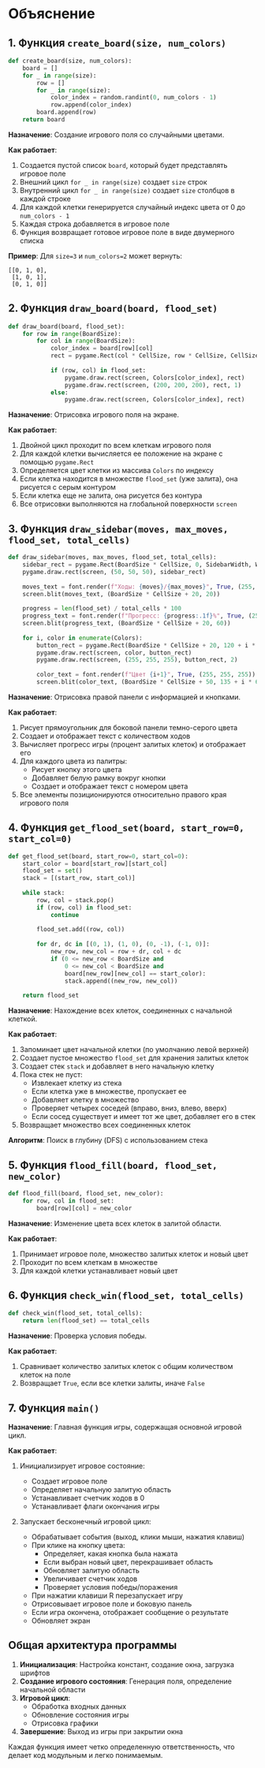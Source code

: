 # Объяснение

## 1. Функция `create_board(size, num_colors)`

```python
def create_board(size, num_colors):
    board = []
    for _ in range(size):
        row = []
        for _ in range(size):
            color_index = random.randint(0, num_colors - 1)
            row.append(color_index)
        board.append(row)
    return board
```

**Назначение**: Создание игрового поля со случайными цветами.

**Как работает**:
1. Создается пустой список `board`, который будет представлять игровое поле
2. Внешний цикл `for _ in range(size)` создает `size` строк
3. Внутренний цикл `for _ in range(size)` создает `size` столбцов в каждой строке
4. Для каждой клетки генерируется случайный индекс цвета от 0 до `num_colors - 1`
5. Каждая строка добавляется в игровое поле
6. Функция возвращает готовое игровое поле в виде двумерного списка

**Пример**: Для `size=3` и `num_colors=2` может вернуть:
```
[[0, 1, 0],
 [1, 0, 1],
 [0, 1, 0]]
```

## 2. Функция `draw_board(board, flood_set)`

```python
def draw_board(board, flood_set):
    for row in range(BoardSize):
        for col in range(BoardSize):
            color_index = board[row][col]
            rect = pygame.Rect(col * CellSize, row * CellSize, CellSize, CellSize)
            
            if (row, col) in flood_set:
                pygame.draw.rect(screen, Colors[color_index], rect)
                pygame.draw.rect(screen, (200, 200, 200), rect, 1)
            else:
                pygame.draw.rect(screen, Colors[color_index], rect)
```

**Назначение**: Отрисовка игрового поля на экране.

**Как работает**:
1. Двойной цикл проходит по всем клеткам игрового поля
2. Для каждой клетки вычисляется ее положение на экране с помощью `pygame.Rect`
3. Определяется цвет клетки из массива `Colors` по индексу
4. Если клетка находится в множестве `flood_set` (уже залита), она рисуется с серым контуром
5. Если клетка еще не залита, она рисуется без контура
6. Все отрисовки выполняются на глобальной поверхности `screen`

## 3. Функция `draw_sidebar(moves, max_moves, flood_set, total_cells)`

```python
def draw_sidebar(moves, max_moves, flood_set, total_cells): 
    sidebar_rect = pygame.Rect(BoardSize * CellSize, 0, SidebarWidth, WindowHeight)
    pygame.draw.rect(screen, (50, 50, 50), sidebar_rect)
    
    moves_text = font.render(f"Ходы: {moves}/{max_moves}", True, (255, 255, 255))
    screen.blit(moves_text, (BoardSize * CellSize + 20, 20))
    
    progress = len(flood_set) / total_cells * 100
    progress_text = font.render(f"Прогресс: {progress:.1f}%", True, (255, 255, 255))
    screen.blit(progress_text, (BoardSize * CellSize + 20, 60))
    
    for i, color in enumerate(Colors):
        button_rect = pygame.Rect(BoardSize * CellSize + 20, 120 + i * 60, 110, 50)
        pygame.draw.rect(screen, color, button_rect)
        pygame.draw.rect(screen, (255, 255, 255), button_rect, 2)
        
        color_text = font.render(f"Цвет {i+1}", True, (255, 255, 255))
        screen.blit(color_text, (BoardSize * CellSize + 50, 135 + i * 60))
```

**Назначение**: Отрисовка правой панели с информацией и кнопками.

**Как работает**:
1. Рисует прямоугольник для боковой панели темно-серого цвета
2. Создает и отображает текст с количеством ходов
3. Вычисляет прогресс игры (процент залитых клеток) и отображает его
4. Для каждого цвета из палитры:
   - Рисует кнопку этого цвета
   - Добавляет белую рамку вокруг кнопки
   - Создает и отображает текст с номером цвета
5. Все элементы позиционируются относительно правого края игрового поля

## 4. Функция `get_flood_set(board, start_row=0, start_col=0)`

```python
def get_flood_set(board, start_row=0, start_col=0):
    start_color = board[start_row][start_col]
    flood_set = set()
    stack = [(start_row, start_col)]
    
    while stack:
        row, col = stack.pop()
        if (row, col) in flood_set:
            continue
            
        flood_set.add((row, col))
        
        for dr, dc in [(0, 1), (1, 0), (0, -1), (-1, 0)]:
            new_row, new_col = row + dr, col + dc
            if (0 <= new_row < BoardSize and 
                0 <= new_col < BoardSize and 
                board[new_row][new_col] == start_color):
                stack.append((new_row, new_col))
                
    return flood_set
```

**Назначение**: Нахождение всех клеток, соединенных с начальной клеткой.

**Как работает**:
1. Запоминает цвет начальной клетки (по умолчанию левой верхней)
2. Создает пустое множество `flood_set` для хранения залитых клеток
3. Создает стек `stack` и добавляет в него начальную клетку
4. Пока стек не пуст:
   - Извлекает клетку из стека
   - Если клетка уже в множестве, пропускает ее
   - Добавляет клетку в множество
   - Проверяет четырех соседей (вправо, вниз, влево, вверх)
   - Если сосед существует и имеет тот же цвет, добавляет его в стек
5. Возвращает множество всех соединенных клеток

**Алгоритм**: Поиск в глубину (DFS) с использованием стека

## 5. Функция `flood_fill(board, flood_set, new_color)`

```python
def flood_fill(board, flood_set, new_color):
    for row, col in flood_set:
        board[row][col] = new_color
```

**Назначение**: Изменение цвета всех клеток в залитой области.

**Как работает**:
1. Принимает игровое поле, множество залитых клеток и новый цвет
2. Проходит по всем клеткам в множестве
3. Для каждой клетки устанавливает новый цвет

## 6. Функция `check_win(flood_set, total_cells)`

```python
def check_win(flood_set, total_cells):
    return len(flood_set) == total_cells
```

**Назначение**: Проверка условия победы.

**Как работает**:
1. Сравнивает количество залитых клеток с общим количеством клеток на поле
2. Возвращает `True`, если все клетки залиты, иначе `False`

## 7. Функция `main()`

**Назначение**: Главная функция игры, содержащая основной игровой цикл.

**Как работает**:
1. Инициализирует игровое состояние:
   - Создает игровое поле
   - Определяет начальную залитую область
   - Устанавливает счетчик ходов в 0
   - Устанавливает флаги окончания игры

2. Запускает бесконечный игровой цикл:
   - Обрабатывает события (выход, клики мыши, нажатия клавиш)
   - При клике на кнопку цвета:
     - Определяет, какая кнопка была нажата
     - Если выбран новый цвет, перекрашивает область
     - Обновляет залитую область
     - Увеличивает счетчик ходов
     - Проверяет условия победы/поражения
   - При нажатии клавиши R перезапускает игру
   - Отрисовывает игровое поле и боковую панель
   - Если игра окончена, отображает сообщение о результате
   - Обновляет экран

## Общая архитектура программы

1. **Инициализация**: Настройка констант, создание окна, загрузка шрифтов
2. **Создание игрового состояния**: Генерация поля, определение начальной области
3. **Игровой цикл**:
   - Обработка входных данных
   - Обновление состояния игры
   - Отрисовка графики
4. **Завершение**: Выход из игры при закрытии окна

Каждая функция имеет четко определенную ответственность, что делает код модульным и легко понимаемым.